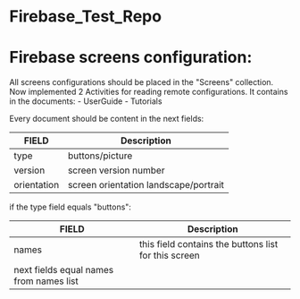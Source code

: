 # Firebase_Test_Repo

  # Firebase screens configuration:
   All screens configurations should be placed in the "Screens" collection.
   Now implemented 2 Activities for reading remote configurations. It  contains in the documents:
    - UserGuide
    - Tutorials

  Every document should be content in the next fields:

   | FIELD | Description |
   |-------|-------------|
   |type| buttons/picture|
   |version| screen version number|
   |orientation| screen orientation landscape/portrait|

   if the type field equals "buttons":

   | FIELD | Description |
   |-------|-------------|
   |names| this field contains the buttons list for this screen|
   |next fields equal names from names list| |